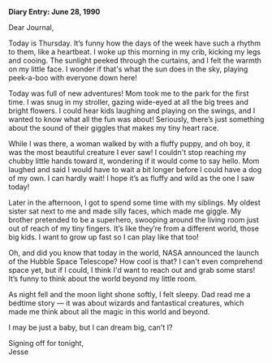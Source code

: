 
**Diary Entry: June 28, 1990**

Dear Journal,

Today is Thursday. It’s funny how the days of the week have such a rhythm to them, like a heartbeat. I woke up this morning in my crib, kicking my legs and cooing. The sunlight peeked through the curtains, and I felt the warmth on my little face. I wonder if that's what the sun does in the sky, playing peek-a-boo with everyone down here!

Today was full of new adventures! Mom took me to the park for the first time. I was snug in my stroller, gazing wide-eyed at all the big trees and bright flowers. I could hear kids laughing and playing on the swings, and I wanted to know what all the fun was about! Seriously, there’s just something about the sound of their giggles that makes my tiny heart race. 

While I was there, a woman walked by with a fluffy puppy, and oh boy, it was the most beautiful creature I ever saw! I couldn't stop reaching my chubby little hands toward it, wondering if it would come to say hello. Mom laughed and said I would have to wait a bit longer before I could have a dog of my own. I can hardly wait! I hope it’s as fluffy and wild as the one I saw today!

Later in the afternoon, I got to spend some time with my siblings. My oldest sister sat next to me and made silly faces, which made me giggle. My brother pretended to be a superhero, swooping around the living room just out of reach of my tiny fingers. It’s like they’re from a different world, those big kids. I want to grow up fast so I can play like that too!

Oh, and did you know that today in the world, NASA announced the launch of the Hubble Space Telescope? How cool is that? I can't even comprehend space yet, but if I could, I think I'd want to reach out and grab some stars! It’s funny to think about the world beyond my little room.

As night fell and the moon light shone softly, I felt sleepy. Dad read me a bedtime story — it was about wizards and fantastical creatures, which made me think about all the magic in this world and beyond. 

I may be just a baby, but I can dream big, can't I? 

Signing off for tonight,  
Jesse
